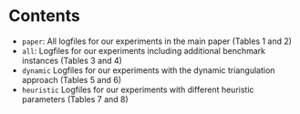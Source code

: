 # Contents

* `paper`: All logfiles for our experiments in the main paper (Tables 1 and 2)
* `all`: Logfiles for our experiments including additional benchmark instances (Tables 3 and 4)
* `dynamic` Logfiles for our experiments with the dynamic triangulation approach (Tables 5 and 6)
* `heuristic` Logfiles for our experiments with different heuristic parameters (Tables 7 and 8)

